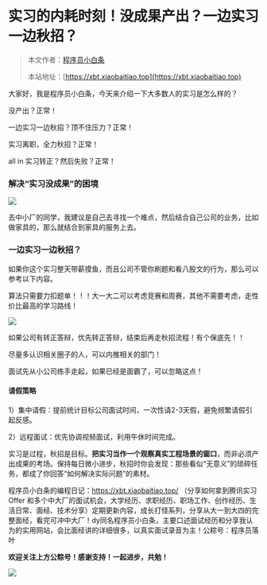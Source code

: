 # 实习的内耗时刻！没成果产出？一边实习一边秋招？

> 本文作者：[程序员小白条](https://github.com/luoye6)
>
> 本站地址：[https://xbt.xiaobaitiao.top](https://xbt.xiaobaitiao.top)

大家好，我是程序员小白条，今天来介绍一下大多数人的实习是怎么样的？

没产出？正常！

一边实习一边秋招？顶不住压力？正常！

实习离职，全力秋招？正常！

all in 实习转正？然后失败？正常！

### **解决“实习没成果”的困境**

![](https://pic.yupi.icu/5563/202508131931592.png)

去中小厂的同学，我建议是自己去寻找一个难点，然后结合自己公司的业务，比如做家具的，那么就结合到家具的服务上去。

### **一边实习一边秋招？**

如果你这个实习整天带薪摸鱼，而且公司不管你刷题和看八股文的行为，那么可以参考以下内容。

算法只需要力扣题单！！！大一大二可以考虑竞赛和周赛，其他不需要考虑，走性价比最高的学习路线！

![](https://pic.yupi.icu/5563/202508131931541.png)

如果公司有转正答辩，优先转正答辩，结束后再走秋招流程！有个保底先！！

尽量多认识相关圈子的人，可以内推相关的部门！

面试先从小公司练手走起，如果已经是面霸了，可以忽略这点！

#### **请假策略**

1）集中请假：提前统计目标公司面试时间，一次性请2-3天假，避免频繁请假引起反感。

2）远程面试：优先协调视频面试，利用午休时间完成。



实习是过程，秋招是目标。**把实习当作一个观察真实工程场景的窗口**，而非必须产出成果的考场。保持每日微小进步，秋招时你会发现：那些看似“无意义”的琐碎任务，都成了你回答“如何解决实际问题”的素材。



程序员小白条的编程日记：https://xbt.xiaobaitiao.top/ （分享如何拿到腾讯实习 Offer 和多个中大厂的面试机会，大学经历、求职经历、职场工作、创作经历、生活日常、面经、技术分享）定期更新内容，成长打怪系列，分享从大一到大四的完整面经，看完可冲中大厂！dy同名程序员小白条，主要口述面试经历和分享我认为的实用网站，会比面经讲的详细很多，以真实面试录音为主！公粽号：程序员落叶



**欢迎关注上方公粽号！感谢支持！一起进步，共勉！**

![](https://pic.yupi.icu/5563/202508131931451.png)